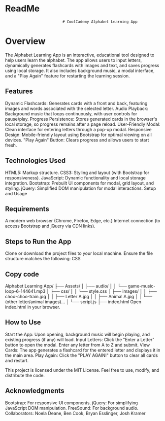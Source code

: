 # ReadMe
                              # CoolCademy Alphabet Learning App

# Overview
The Alphabet Learning App is an interactive, educational tool designed to help users learn the alphabet. The app allows users to input letters, 
dynamically generates flashcards with images and text, and saves progress using local storage. It also includes background music, a modal interface, 
and a "Play Again" feature for restarting the learning session.

## Features
Dynamic Flashcards: Generates cards with a front and back, featuring images and words associated with the selected letter.
Audio Playback: Background music that loops continuously, with user controls for pause/play.
Progress Persistence: Stores generated cards in the browser's local storage, so progress remains after a page reload.
User-Friendly Modal: Clean interface for entering letters through a pop-up modal.
Responsive Design: Mobile-friendly layout using Bootstrap for optimal viewing on all devices.
"Play Again" Button: Clears progress and allows users to start fresh.

## Technologies Used
HTML5: Markup structure.
CSS3: Styling and layout (with Bootstrap for responsiveness).
JavaScript: Dynamic functionality and local storage integration.
Bootstrap: Prebuilt UI components for modal, grid layout, and styling.
jQuery: Simplified DOM manipulation for modal interactions.
Setup and Usage


## Requirements
A modern web browser (Chrome, Firefox, Edge, etc.)
Internet connection (to access Bootstrap and jQuery via CDN links).

## Steps to Run the App
Clone or download the project files to your local machine.
Ensure the file structure matches the following:
CSS


## Copy code
Alphabet Learning App/
├── Assets/
│   ├── audio/
│   │   └── game-music-loop-6-144641.mp3
│   ├── css/
│   │   └── style.css
│   ├── images/
│   │   ├── choo-choo-train.jpg
│   │   ├── Letter A.jpg
│   │   ├── Animal A.jpg
│   │   └── (other letter/animal images)...
│   └── script.js
├── index.html
Open index.html in your browser.


## How to Use
Start the App: Upon opening, background music will begin playing, and existing progress (if any) will load.
Input Letters: Click the "Enter a Letter" button to open the modal. Enter any letter from A to Z and submit.
View Cards: The app generates a flashcard for the entered letter and displays it in the main area.
Play Again: Click the "PLAY AGAIN!" button to clear all cards and restart.

This project is licensed under the MIT License. Feel free to use, modify, and distribute the code.

## Acknowledgments
Bootstrap: For responsive UI components.
jQuery: For simplifying JavaScript DOM manipulation.
FreeSound: For background audio.
Collaborators: Noela Deane, Ben Cook,  Bryan Esslinger, Josh Kramer
